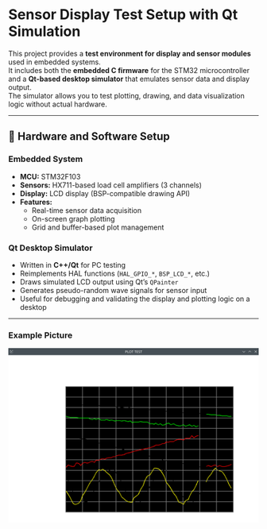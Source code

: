 # Sensor Display Test Setup with Qt Simulation

This project provides a **test environment for display and sensor modules** used in embedded systems.  
It includes both the **embedded C firmware** for the STM32 microcontroller and a **Qt-based desktop simulator** that emulates sensor data and display output.  
The simulator allows you to test plotting, drawing, and data visualization logic without actual hardware.

---

## 🧩 Hardware and Software Setup

### Embedded System
- **MCU:** STM32F103  
- **Sensors:** HX711-based load cell amplifiers (3 channels)  
- **Display:** LCD display (BSP-compatible drawing API)  
- **Features:**  
  - Real-time sensor data acquisition  
  - On-screen graph plotting  
  - Grid and buffer-based plot management  

### Qt Desktop Simulator
- Written in **C++/Qt** for PC testing  
- Reimplements HAL functions (`HAL_GPIO_*`, `BSP_LCD_*`, etc.)  
- Draws simulated LCD output using Qt’s `QPainter`  
- Generates pseudo-random wave signals for sensor input  
- Useful for debugging and validating the display and plotting logic on a desktop  

---

### Example Picture

![Qt Simulation Window](src/image/pic.png)  


